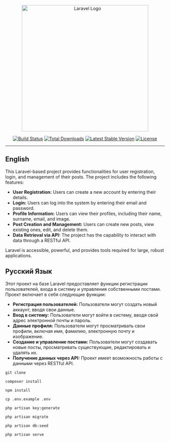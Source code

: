 <p align="center"><a href="https://laravel.com" target="_blank"><img src="https://raw.githubusercontent.com/laravel/art/master/logo-lockup/5%20SVG/2%20CMYK/1%20Full%20Color/laravel-logolockup-cmyk-red.svg" width="400" alt="Laravel Logo"></a></p>

<p align="center">
<a href="https://github.com/laravel/framework/actions"><img src="https://github.com/laravel/framework/workflows/tests/badge.svg" alt="Build Status"></a>
<a href="https://packagist.org/packages/laravel/framework"><img src="https://img.shields.io/packagist/dt/laravel/framework" alt="Total Downloads"></a>
<a href="https://packagist.org/packages/laravel/framework"><img src="https://img.shields.io/packagist/v/laravel/framework" alt="Latest Stable Version"></a>
<a href="https://packagist.org/packages/laravel/framework"><img src="https://img.shields.io/packagist/l/laravel/framework" alt="License"></a>
</p>

---

## English

This Laravel-based project provides functionalities for user registration, login, and management of their posts. The project includes the following features:

-   **User Registration:** Users can create a new account by entering their details.
-   **Login:** Users can log into the system by entering their email and password.
-   **Profile Information:** Users can view their profiles, including their name, surname, email, and image.
-   **Post Creation and Management:** Users can create new posts, view existing ones, edit, and delete them.
-   **Data Retrieval via API:** The project has the capability to interact with data through a RESTful API.

Laravel is accessible, powerful, and provides tools required for large, robust applications.

## Русский Язык

Этот проект на базе Laravel предоставляет функции регистрации пользователей, входа в систему и управления собственными постами. Проект включает в себя следующие функции:

-   **Регистрация пользователей:** Пользователи могут создать новый аккаунт, вводя свои данные.
-   **Вход в систему:** Пользователи могут войти в систему, вводя свой адрес электронной почты и пароль.
-   **Данные профиля:** Пользователи могут просматривать свои профили, включая имя, фамилию, электронную почту и изображение.
-   **Создание и управление постами:** Пользователи могут создавать новые посты, просматривать существующие, редактировать и удалять их.
-   **Получение данных через API:** Проект имеет возможность работы с данными через RESTful API.
```
git clone  
```

```
composer install
```

```
npm install
```

```
cp .env.example .env
```

```
php artisan key:generate
```

```
php artisan migrate
```

```
php artisan db:seed
```

```
php artisan serve
```
